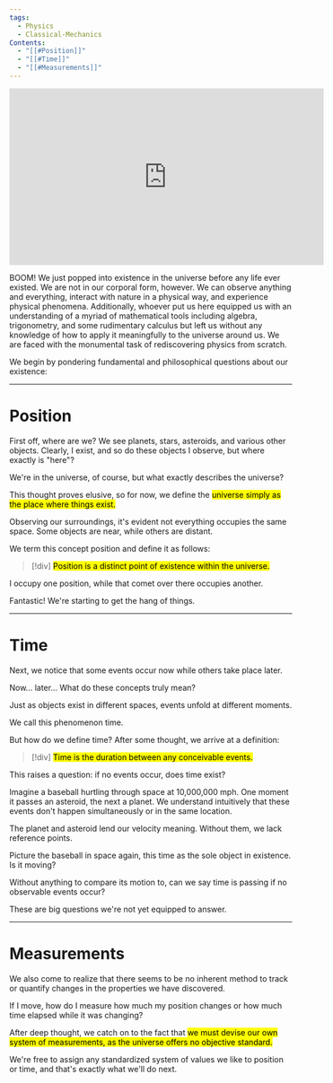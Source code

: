 ```yaml
---
tags:
  - Physics
  - Classical-Mechanics
Contents:
  - "[[#Position]]"
  - "[[#Time]]"
  - "[[#Measurements]]"
---
```

<iframe width="560" height="315" src="https://www.youtube.com/embed/ErMSHiQRnc8?si=no6EAfcRLuxEzrzZ" title="YouTube video player" frameborder="0" allow="accelerometer; autoplay; clipboard-write; encrypted-media; gyroscope; picture-in-picture; web-share" referrerpolicy="strict-origin-when-cross-origin" allowfullscreen></iframe>

BOOM! We just popped into existence in the universe before any life ever existed. We are not in our corporal form, however. We can observe anything and everything, interact with nature in a physical way, and experience physical phenomena. Additionally, whoever put us here equipped us with an understanding of a myriad of mathematical tools including algebra, trigonometry, and some rudimentary calculus but left us without any knowledge of how to apply it meaningfully to the universe around us. We are faced with the monumental task of rediscovering physics from scratch.

We begin by pondering fundamental and philosophical questions about our existence:

---
# Position

First off, where are we? We see planets, stars, asteroids, and various other objects. Clearly, I exist, and so do these objects I observe, but where exactly is "here"?

We're in the universe, of course, but what exactly describes the universe?

This thought proves elusive, so for now, we define the <mark class="custom-highlight"><span style="color: var(--text-normal)">universe</span> simply as the place where things exist.</mark>

Observing our surroundings, it's evident not everything occupies the same space. Some objects are near, while others are distant.

We term this concept position and define it as follows:

>[!div]
><mark class="custom-highlight"><span style="color: var(--text-normal)">Position</span> is a distinct point of existence within the universe.</mark>

I occupy one position, while that comet over there occupies another.

Fantastic! We're starting to get the hang of things.

---
# Time

Next, we notice that some events occur now while others take place later.

Now... later... What do these concepts truly mean?

Just as objects exist in different spaces, events unfold at different moments.

We call this phenomenon time.

But how do we define time? After some thought, we arrive at a definition:

>[!div]
><mark class="custom-highlight"><span style="color: var(--text-normal)">Time</span> is the duration between any conceivable events.</mark>

This raises a question: if no events occur, does time exist?

Imagine a baseball hurtling through space at 10,000,000 mph. One moment it passes an asteroid, the next a planet. We understand intuitively that these events don't happen simultaneously or in the same location.

The planet and asteroid lend our velocity meaning. Without them, we lack reference points.

Picture the baseball in space again, this time as the sole object in existence. Is it moving? 

Without anything to compare its motion to, can we say time is passing if no observable events occur?

These are big questions we're not yet equipped to answer.

---
# Measurements 

We also come to realize that there seems to be no inherent method to track or quantify changes in the properties we have discovered.

If I move, how do I measure how much my position changes or how much time elapsed while it was changing?

After deep thought, we catch on to the fact that <mark class="custom-highlight">we must devise our own system of <span style="color: var(--text-normal)">measurements</span>, as the universe offers no objective standard.</mark>

We're free to assign any standardized system of values we like to position or time, and that's exactly what we'll do next.
